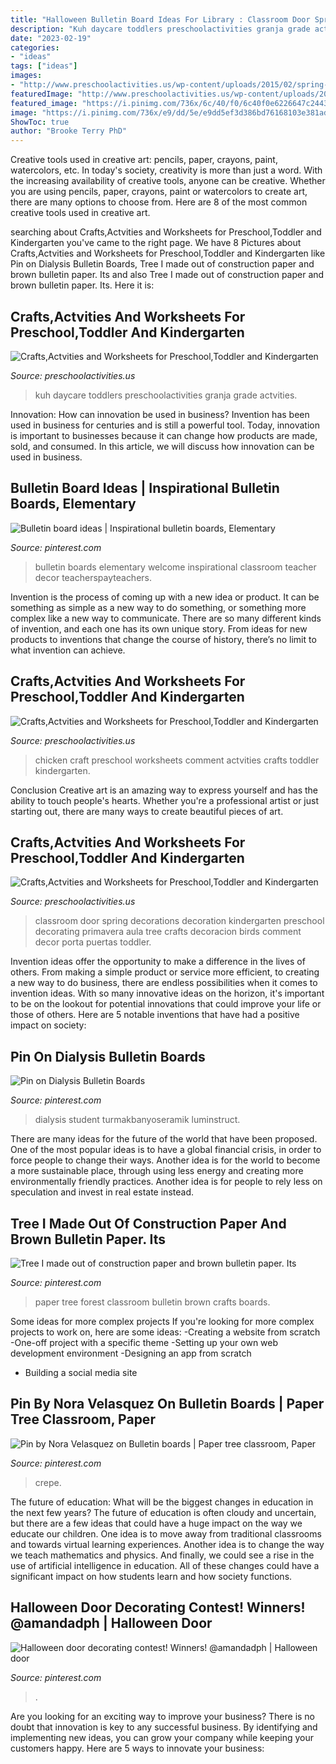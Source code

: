 ```yaml
---
title: "Halloween Bulletin Board Ideas For Library : Classroom Door Spring Decorations Decoration Kindergarten Preschool Decorating Primavera Aula Tree Crafts Decoracion Birds Comment Decor Porta Puertas Toddler"
description: "Kuh daycare toddlers preschoolactivities granja grade actvities"
date: "2023-02-19"
categories:
- "ideas"
tags: ["ideas"]
images:
- "http://www.preschoolactivities.us/wp-content/uploads/2015/02/spring-classroom-door-decorations.jpg"
featuredImage: "http://www.preschoolactivities.us/wp-content/uploads/2014/12/chicken-craft1.jpg"
featured_image: "https://i.pinimg.com/736x/6c/40/f0/6c40f0e6226647c2443b30554b29f0a9--halloween-door-mad-scientists.jpg"
image: "https://i.pinimg.com/736x/e9/dd/5e/e9dd5ef3d386bd76168103e381ad2f26.jpg"
ShowToc: true
author: "Brooke Terry PhD"
---
```



Creative tools used in creative art: pencils, paper, crayons, paint, watercolors, etc.
In today's society, creativity is more than just a word. With the increasing availability of creative tools, anyone can be creative. Whether you are using pencils, paper, crayons, paint or watercolors to create art, there are many options to choose from. Here are 8 of the most common creative tools used in creative art.

	

		
searching about Crafts,Actvities and Worksheets for Preschool,Toddler and Kindergarten you've came to the right page. We have 8 Pictures about Crafts,Actvities and Worksheets for Preschool,Toddler and Kindergarten like Pin on Dialysis Bulletin Boards, Tree I made out of construction paper and brown bulletin paper. Its and also Tree I made out of construction paper and brown bulletin paper. Its. Here it is:
		
    
## Crafts,Actvities And Worksheets For Preschool,Toddler And Kindergarten

<img loading=lazy src="https://www.preschoolactivities.us/wp-content/uploads/2015/03/cow-bulletin-board-ideas-1.jpg" onerror="this.onerror=null;this.src='https://tse1.mm.bing.net/th?id=OIP.j4yzzjE_Y08yvE8nk0LMyQHaLH&amp;pid=15.1';" alt="Crafts,Actvities and Worksheets for Preschool,Toddler and Kindergarten">

_Source: preschoolactivities.us_

>kuh daycare toddlers preschoolactivities granja grade actvities. 

	

Innovation: How can innovation be used in business?
Invention has been used in business for centuries and is still a powerful tool. Today, innovation is important to businesses because it can change how products are made, sold, and consumed. In this article, we will discuss how innovation can be used in business.

    
## Bulletin Board Ideas | Inspirational Bulletin Boards, Elementary

<img loading=lazy src="https://i.pinimg.com/736x/e3/36/10/e3361051edd0baf52dc02d582a2cbfb3.jpg" onerror="this.onerror=null;this.src='https://tse1.mm.bing.net/th?id=OIP.zVUY5CT1dlAfWkcmiBmOIwHaJ3&amp;pid=15.1';" alt="Bulletin board ideas | Inspirational bulletin boards, Elementary">

_Source: pinterest.com_

>bulletin boards elementary welcome inspirational classroom teacher decor teacherspayteachers. 

	

Invention is the process of coming up with a new idea or product. It can be something as simple as a new way to do something, or something more complex like a new way to communicate. There are so many different kinds of invention, and each one has its own unique story. From ideas for new products to inventions that change the course of history, there’s no limit to what invention can achieve.

    
## Crafts,Actvities And Worksheets For Preschool,Toddler And Kindergarten

<img loading=lazy src="http://www.preschoolactivities.us/wp-content/uploads/2014/12/chicken-craft1.jpg" onerror="this.onerror=null;this.src='https://tse2.mm.bing.net/th?id=OIP.QXz_4eZJ-Iy1q3RhQd1nPQHaJ4&amp;pid=15.1';" alt="Crafts,Actvities and Worksheets for Preschool,Toddler and Kindergarten">

_Source: preschoolactivities.us_

>chicken craft preschool worksheets comment actvities crafts toddler kindergarten. 

	

Conclusion
Creative art is an amazing way to express yourself and has the ability to touch people's hearts. Whether you're a professional artist or just starting out, there are many ways to create beautiful pieces of art.

    
## Crafts,Actvities And Worksheets For Preschool,Toddler And Kindergarten

<img loading=lazy src="http://www.preschoolactivities.us/wp-content/uploads/2015/02/spring-classroom-door-decorations.jpg" onerror="this.onerror=null;this.src='https://tse3.mm.bing.net/th?id=OIP.mVcv3v1jx7QFRsRFhkhNmgHaN4&amp;pid=15.1';" alt="Crafts,Actvities and Worksheets for Preschool,Toddler and Kindergarten">

_Source: preschoolactivities.us_

>classroom door spring decorations decoration kindergarten preschool decorating primavera aula tree crafts decoracion birds comment decor porta puertas toddler. 

	

Invention ideas offer the opportunity to make a difference in the lives of others. From making a simple product or service more efficient, to creating a new way to do business, there are endless possibilities when it comes to invention ideas. With so many innovative ideas on the horizon, it's important to be on the lookout for potential innovations that could improve your life or those of others. Here are 5 notable inventions that have had a positive impact on society: 
    
## Pin On Dialysis Bulletin Boards

<img loading=lazy src="https://i.pinimg.com/736x/e9/dd/5e/e9dd5ef3d386bd76168103e381ad2f26.jpg" onerror="this.onerror=null;this.src='https://tse4.mm.bing.net/th?id=OIP.y0-da3J5M6uSYESydO3B5QHaJ3&amp;pid=15.1';" alt="Pin on Dialysis Bulletin Boards">

_Source: pinterest.com_

>dialysis student turmakbanyoseramik luminstruct. 

	

There are many ideas for the future of the world that have been proposed. One of the most popular ideas is to have a global financial crisis, in order to force people to change their ways. Another idea is for the world to become a more sustainable place, through using less energy and creating more environmentally friendly practices. Another idea is for people to rely less on speculation and invest in real estate instead.

    
## Tree I Made Out Of Construction Paper And Brown Bulletin Paper. Its

<img loading=lazy src="https://i.pinimg.com/736x/ba/a9/10/baa910809aa6bbaa5e11b0fe8539a5f9--paper-tree-classroom-forest-classroom.jpg?b=t" onerror="this.onerror=null;this.src='https://tse2.mm.bing.net/th?id=OIP.PqLyV8KEzcD2p46FKbotxgHaJ4&amp;pid=15.1';" alt="Tree I made out of construction paper and brown bulletin paper. Its">

_Source: pinterest.com_

>paper tree forest classroom bulletin brown crafts boards. 

	

Some ideas for more complex projects
If you're looking for more complex projects to work on, here are some ideas: 
-Creating a website from scratch 
-One-off project with a specific theme 
-Setting up your own web development environment 
-Designing an app from scratch 
- Building a social media site

    
## Pin By Nora Velasquez On Bulletin Boards | Paper Tree Classroom, Paper

<img loading=lazy src="https://i.pinimg.com/736x/c1/2e/c9/c12ec9199beab9521a6abcc18ebb1201.jpg" onerror="this.onerror=null;this.src='https://tse4.mm.bing.net/th?id=OIP.Ozo8Gd-U_HCOfmxTP2bc_QHaJ4&amp;pid=15.1';" alt="Pin by Nora Velasquez on Bulletin boards | Paper tree classroom, Paper">

_Source: pinterest.com_

>crepe. 

	

The future of education: What will be the biggest changes in education in the next few years?
The future of education is often cloudy and uncertain, but there are a few ideas that could have a huge impact on the way we educate our children. One idea is to move away from traditional classrooms and towards virtual learning experiences. Another idea is to change the way we teach mathematics and physics. And finally, we could see a rise in the use of artificial intelligence in education. All of these changes could have a significant impact on how students learn and how society functions.

    
## Halloween Door Decorating Contest! Winners! @amandadph | Halloween Door

<img loading=lazy src="https://i.pinimg.com/736x/6c/40/f0/6c40f0e6226647c2443b30554b29f0a9--halloween-door-mad-scientists.jpg" onerror="this.onerror=null;this.src='https://tse4.mm.bing.net/th?id=OIP.Ei45aM_sip_mqAY-b3o8RQHaJ3&amp;pid=15.1';" alt="Halloween door decorating contest! Winners! @amandadph | Halloween door">

_Source: pinterest.com_

>. 

	

Are you looking for an exciting way to improve your business? There is no doubt that innovation is key to any successful business. By identifying and implementing new ideas, you can grow your company while keeping your customers happy. Here are 5 ways to innovate your business: 

